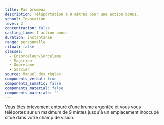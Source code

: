 ```yaml
---
title: Pas brumeux
description: Téléportation à 9 mètres pour une action bonus.
school: Invocation
level: 2
concentration: false
casting_time: 1 action bonus
duration: instantanée
range: personnelle
ritual: false
classes:
  - Ensorceleur/Sorcelame
  - Magicien
  - Ombrelame
  - Sorcier
source: Manuel des règles
components_verbal: true
components_somatic: false
components_material: false
components_materials: ''
---
```

Vous êtes brièvement entouré d'une brume argentée et vous vous téléportez sur un maximum de 9 mètres jusqu'à un emplacement inoccupé situé dans votre champ de vision.
